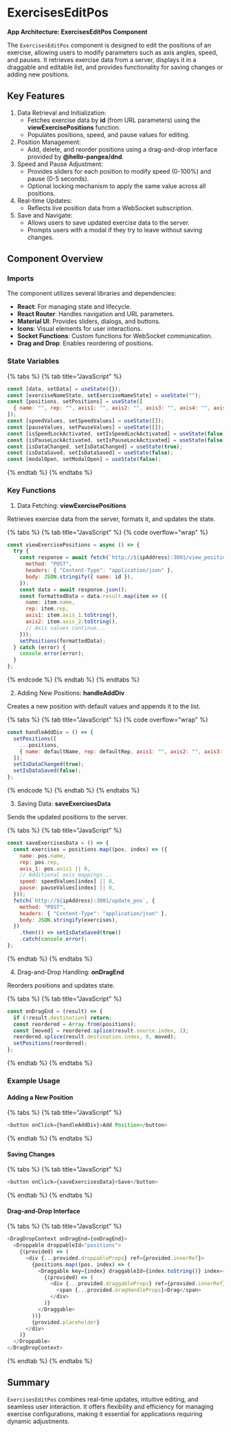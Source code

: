 # ExercisesEditPos

**App Architecture: ExercisesEditPos Component**

The `ExercisesEditPos` component is designed to edit the positions of an exercise, allowing users to modify parameters such as axis angles, speed, and pauses. It retrieves exercise data from a server, displays it in a draggable and editable list, and provides functionality for saving changes or adding new positions.

## **Key Features**

1. Data Retrieval and Initialization:
   * Fetches exercise data by **id** (from URL parameters) using the **viewExercisePositions** function.
   * Populates positions, speed, and pause values for editing.
2. Position Management:
   * Add, delete, and reorder positions using a drag-and-drop interface provided by **@hello-pangea/dnd**.
3. Speed and Pause Adjustment:
   * Provides sliders for each position to modify speed (0-100%) and pause (0-5 seconds).
   * Optional locking mechanism to apply the same value across all positions.
4. Real-time Updates:
   * Reflects live position data from a WebSocket subscription.
5. Save and Navigate:
   * Allows users to save updated exercise data to the server.
   * Prompts users with a modal if they try to leave without saving changes.

## **Component Overview**

### Imports

The component utilizes several libraries and dependencies:

* **React**: For managing state and lifecycle.
* **React Router**: Handles navigation and URL parameters.
* **Material UI**: Provides sliders, dialogs, and buttons.
* **Icons**: Visual elements for user interactions.
* **Socket Functions**: Custom functions for WebSocket communication.
* **Drag and Drop**: Enables reordering of positions.

### State Variables

{% tabs %}
{% tab title="JavaScript" %}
```javascript
const [data, setData] = useState({});
const [exerciseNameState, setExerciseNameState] = useState("");
const [positions, setPositions] = useState([
  { name: "", rep: "", axis1: "", axis2: "", axis3: "", axis4: "", axis5: "" }
]);
const [speedValues, setSpeedValues] = useState([]);
const [pauseValues, setPauseValues] = useState([]);
const [isSpeedLockActivated, setIsSpeedLockActivated] = useState(false);
const [isPauseLockActivated, setIsPauseLockActivated] = useState(false);
const [isDataChanged, setIsDataChanged] = useState(true);
const [isDataSaved, setIsDataSaved] = useState(false);
const [modalOpen, setModalOpen] = useState(false);
```
{% endtab %}
{% endtabs %}

### Key Functions

1. Data Fetching: **viewExercisePositions**

Retrieves exercise data from the server, formats it, and updates the state.

{% tabs %}
{% tab title="JavaScript" %}
{% code overflow="wrap" %}
```javascript
const viewExercisePositions = async () => {
  try {
    const response = await fetch(`http://${ipAddress}:3001/view_positions_exercise`, {
      method: "POST",
      headers: { "Content-Type": "application/json" },
      body: JSON.stringify({ name: id }),
    });
    const data = await response.json();
    const formattedData = data.result.map(item => ({
      name: item.name,
      rep: item.rep,
      axis1: item.axis_1.toString(),
      axis2: item.axis_2.toString(),
      // Axis values continue...
    }));
    setPositions(formattedData);
  } catch (error) {
    console.error(error);
  }
};
```
{% endcode %}
{% endtab %}
{% endtabs %}

2. Adding New Positions: **handleAddDiv**

Creates a new position with default values and appends it to the list.

{% tabs %}
{% tab title="JavaScript" %}
{% code overflow="wrap" %}
```javascript
const handleAddDiv = () => {
  setPositions([
    ...positions,
    { name: defaultName, rep: defaultRep, axis1: "", axis2: "", axis3: "", axis4: "", axis5: "" }
  ]);
  setIsDataChanged(true);
  setIsDataSaved(false);
};
```
{% endcode %}
{% endtab %}
{% endtabs %}

3. Saving Data: **saveExercisesData**

Sends the updated positions to the server.

{% tabs %}
{% tab title="JavaScript" %}
```javascript
const saveExercisesData = () => {
  const exercises = positions.map((pos, index) => ({
    name: pos.name,
    rep: pos.rep,
    axis_1: pos.axis1 || 0,
    // Additional axis mappings...
    speed: speedValues[index] || 0,
    pause: pauseValues[index] || 0,
  }));
  fetch(`http://${ipAddress}:3001/update_pos`, {
    method: "POST",
    headers: { "Content-Type": "application/json" },
    body: JSON.stringify(exercises),
  })
    .then(() => setIsDataSaved(true))
    .catch(console.error);
};
```
{% endtab %}
{% endtabs %}

4. Drag-and-Drop Handling: **onDragEnd**

Reorders positions and updates state.

{% tabs %}
{% tab title="JavaScript" %}
```javascript
const onDragEnd = (result) => {
  if (!result.destination) return;
  const reordered = Array.from(positions);
  const [moved] = reordered.splice(result.source.index, 1);
  reordered.splice(result.destination.index, 0, moved);
  setPositions(reordered);
};
```
{% endtab %}
{% endtabs %}

### Example Usage

#### Adding a New Position

{% tabs %}
{% tab title="JavaScript" %}
```javascript
<button onClick={handleAddDiv}>Add Position</button>
```
{% endtab %}
{% endtabs %}

#### Saving Changes

{% tabs %}
{% tab title="JavaScript" %}
```javascript
<button onClick={saveExercisesData}>Save</button>
```
{% endtab %}
{% endtabs %}

#### Drag-and-Drop Interface

{% tabs %}
{% tab title="JavaScript" %}
```javascript
<DragDropContext onDragEnd={onDragEnd}>
  <Droppable droppableId="positions">
    {(provided) => (
      <div {...provided.droppableProps} ref={provided.innerRef}>
        {positions.map((pos, index) => (
          <Draggable key={index} draggableId={index.toString()} index={index}>
            {(provided) => (
              <div {...provided.draggableProps} ref={provided.innerRef}>
                <span {...provided.dragHandleProps}>Drag</span>
              </div>
            )}
          </Draggable>
        ))}
        {provided.placeholder}
      </div>
    )}
  </Droppable>
</DragDropContext>
```
{% endtab %}
{% endtabs %}

## Summary

`ExercisesEditPos` combines real-time updates, intuitive editing, and seamless user interaction. It offers flexibility and efficiency for managing exercise configurations, making it essential for applications requiring dynamic adjustments.

